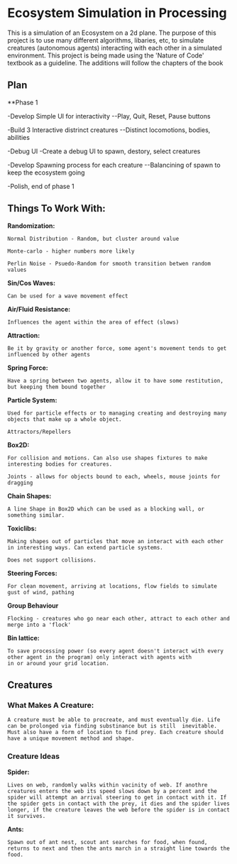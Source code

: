 # Ecosystem Simulation in Processing

This is a simulation of an Ecosystem on a 2d plane. The purpose of this project is to use many different algorithms, libaries,
etc, to simulate creatures (autonomous agents) interacting with each other in a simulated environment. This project is being made using the 'Nature of Code' textbook as a guideline. The additions will follow the chapters of the book

## Plan

 **Phase 1
 
 -Develop Simple UI for interactivity
  --Play, Quit, Reset, Pause buttons
  
 -Build 3 Interactive distrinct creatures
  --Distinct locomotions, bodies, abilities
  
 -Debug UI
  -Create a debug UI to spawn, destory, select creatures
  
 -Develop Spawning process for each creature
  --Balancining of spawn to keep the ecosystem going
  
 -Polish, end of phase 1


## Things To Work With:
  **Randomization:**
  
    Normal Distribution - Random, but cluster around value
    
    Monte-carlo - higher numbers more likely
    
    Perlin Noise - Psuedo-Random for smooth transition betwen random values
  
  
  **Sin/Cos Waves:**
  
    Can be used for a wave movement effect
  
  
  **Air/Fluid Resistance:**
  
    Influences the agent within the area of effect (slows)
    
    
  **Attraction:**
  
    Be it by gravity or another force, some agent's movement tends to get influenced by other agents
    
    
  **Spring Force:**
  
    Have a spring between two agents, allow it to have some restitution, but keeping them bound together
    
    
  **Particle System:**
  
    Used for particle effects or to managing creating and destroying many objects that make up a whole object.
    
    Attractors/Repellers
    
    
  **Box2D:**
  
    For collision and motions. Can also use shapes fixtures to make interesting bodies for creatures.
    
    Joints - allows for objects bound to each, wheels, mouse joints for dragging
    
    
  **Chain Shapes:**
  
    A line Shape in Box2D which can be used as a blocking wall, or something similar.
    
    
  **Toxiclibs:**
  
    Making shapes out of particles that move an interact with each other in interesting ways. Can extend particle systems. 
    
    Does not support collisions.
    
    
 **Steering Forces:**
  
    For clean movement, arriving at locations, flow fields to simulate gust of wind, pathing


 **Group Behaviour**
  
    Flocking - creatures who go near each other, attract to each other and merge into a 'flock'
    
    
 **Bin lattice:**
  
    To save processing power (so every agent doesn't interact with every other agent in the program) only interact with agents with 
    in or around your grid location.


## Creatures

### What Makes A Creature:
 
    A creature must be able to procreate, and must eventually die. Life can be prolonged via finding substinance but is still  inevitable. Must also have a form of location to find prey. Each creature should have a unique movement method and shape.
    
### Creature Ideas
 
  **Spider:**
    
    Lives on web, randomly walks within vacinity of web. If anothre creatures enters the web its speed slows down by a percent and the spider will attempt an arrival steering to get in contact with it. If the spider gets in contact with the prey, it dies and the spider lives longer, if the creature leaves the web before the spider is in contact it survives.
    
    
  **Ants:**
    
    Spawn out of ant nest, scout ant searches for food, when found, returns to next and then the ants march in a straight line towards the food.
